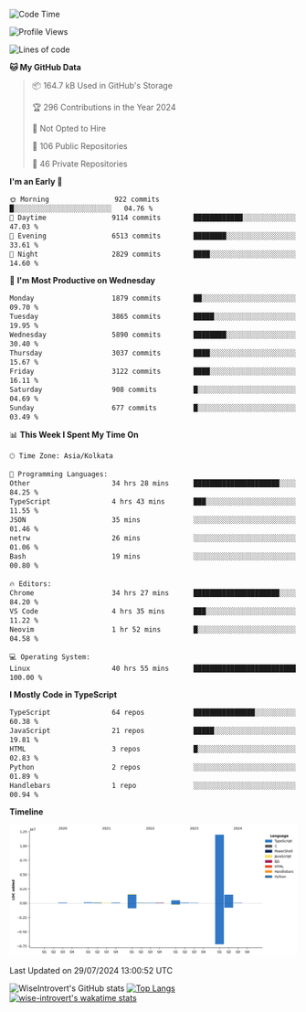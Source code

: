 <!--START_SECTION:waka-->
![Code Time](http://img.shields.io/badge/Code%20Time-1%2C987%20hrs%2027%20mins-blue)

![Profile Views](http://img.shields.io/badge/Profile%20Views-3-blue)

![Lines of code](https://img.shields.io/badge/From%20Hello%20World%20I%27ve%20Written-16.2%20million%20lines%20of%20code-blue)

**🐱 My GitHub Data** 

> 📦 164.7 kB Used in GitHub's Storage 
 > 
> 🏆 296 Contributions in the Year 2024
 > 
> 🚫 Not Opted to Hire
 > 
> 📜 106 Public Repositories 
 > 
> 🔑 46 Private Repositories 
 > 
**I'm an Early 🐤** 

```text
🌞 Morning                922 commits         █░░░░░░░░░░░░░░░░░░░░░░░░   04.76 % 
🌆 Daytime                9114 commits        ████████████░░░░░░░░░░░░░   47.03 % 
🌃 Evening                6513 commits        ████████░░░░░░░░░░░░░░░░░   33.61 % 
🌙 Night                  2829 commits        ████░░░░░░░░░░░░░░░░░░░░░   14.60 % 
```
📅 **I'm Most Productive on Wednesday** 

```text
Monday                   1879 commits        ██░░░░░░░░░░░░░░░░░░░░░░░   09.70 % 
Tuesday                  3865 commits        █████░░░░░░░░░░░░░░░░░░░░   19.95 % 
Wednesday                5890 commits        ████████░░░░░░░░░░░░░░░░░   30.40 % 
Thursday                 3037 commits        ████░░░░░░░░░░░░░░░░░░░░░   15.67 % 
Friday                   3122 commits        ████░░░░░░░░░░░░░░░░░░░░░   16.11 % 
Saturday                 908 commits         █░░░░░░░░░░░░░░░░░░░░░░░░   04.69 % 
Sunday                   677 commits         █░░░░░░░░░░░░░░░░░░░░░░░░   03.49 % 
```


📊 **This Week I Spent My Time On** 

```text
🕑︎ Time Zone: Asia/Kolkata

💬 Programming Languages: 
Other                    34 hrs 28 mins      █████████████████████░░░░   84.25 % 
TypeScript               4 hrs 43 mins       ███░░░░░░░░░░░░░░░░░░░░░░   11.55 % 
JSON                     35 mins             ░░░░░░░░░░░░░░░░░░░░░░░░░   01.46 % 
netrw                    26 mins             ░░░░░░░░░░░░░░░░░░░░░░░░░   01.06 % 
Bash                     19 mins             ░░░░░░░░░░░░░░░░░░░░░░░░░   00.80 % 

🔥 Editors: 
Chrome                   34 hrs 27 mins      █████████████████████░░░░   84.20 % 
VS Code                  4 hrs 35 mins       ███░░░░░░░░░░░░░░░░░░░░░░   11.22 % 
Neovim                   1 hr 52 mins        █░░░░░░░░░░░░░░░░░░░░░░░░   04.58 % 

💻 Operating System: 
Linux                    40 hrs 55 mins      █████████████████████████   100.00 % 
```

**I Mostly Code in TypeScript** 

```text
TypeScript               64 repos            ███████████████░░░░░░░░░░   60.38 % 
JavaScript               21 repos            █████░░░░░░░░░░░░░░░░░░░░   19.81 % 
HTML                     3 repos             █░░░░░░░░░░░░░░░░░░░░░░░░   02.83 % 
Python                   2 repos             ░░░░░░░░░░░░░░░░░░░░░░░░░   01.89 % 
Handlebars               1 repo              ░░░░░░░░░░░░░░░░░░░░░░░░░   00.94 % 
```



**Timeline**

![Lines of Code chart](https://raw.githubusercontent.com/wise-introvert/wise-introvert/master/assets/bar_graph.png)


 Last Updated on 29/07/2024 13:00:52 UTC
<!--END_SECTION:waka-->

![WiseIntrovert's GitHub stats](https://github-readme-stats.vercel.app/api?username=wise-introvert&count_private=true&show_icons=true)
[![Top Langs](https://github-readme-stats.vercel.app/api/top-langs/?username=wise-introvert&langs_count=10)](https://github.com/anuraghazra/github-readme-stats)
[![wise-introvert's wakatime stats](https://github-readme-stats.vercel.app/api/wakatime?username=wiseintrovert)](https://github.com/anuraghazra/github-readme-stats)
